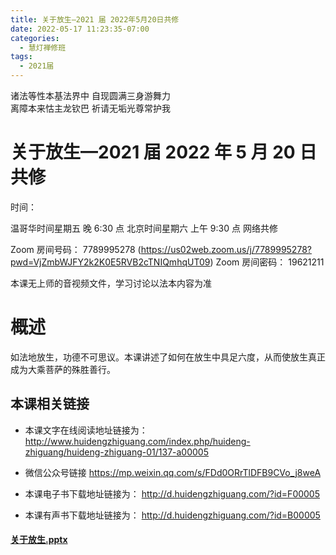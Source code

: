 ```yaml
---
title: 关于放生—2021 届 2022年5月20日共修
date: 2022-05-17 11:23:35-07:00
categories:
  - 慧灯禅修班
tags:
  - 2021届
---
```

诸法等性本基法界中 自现圆满三身游舞力  
离障本来怙主龙钦巴 祈请无垢光尊常护我

# 关于放生—2021 届 2022 年 5 月 20 日共修

时间：

温哥华时间星期五 晚 6:30 点
北京时间星期六 上午 9:30 点
网络共修

Zoom 房间号码： 7789995278 (https://us02web.zoom.us/j/7789995278?pwd=VjZmbWJFY2k2K0E5RVB2cTNIQmhqUT09)
Zoom 房间密码： 19621211

本课无上师的音视频文件，学习讨论以法本内容为准

# 概述

如法地放生，功德不可思议。本课讲述了如何在放生中具足六度，从而使放生真正成为大乘菩萨的殊胜善行。

## 本课相关链接

- 本课文字在线阅读地址链接为：
  <http://www.huidengzhiguang.com/index.php/huideng-zhiguang/huideng-zhiguang-01/137-a00005>

- 微信公众号链接
  <https://mp.weixin.qq.com/s/FDd0ORrTlDFB9CVo_j8weA>  

- 本课电子书下载地址链接为：
  <http://d.huidengzhiguang.com/?id=F00005>

- 本课有声书下载地址链接为：
  <http://d.huidengzhiguang.com/?id=B00005>


#### [关于放生.pptx](https://huidengchanxiu.net/hdv/f/up/关于放生.pptx)